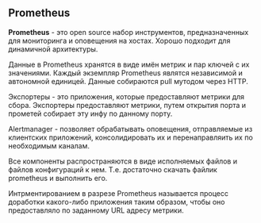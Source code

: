 ## Prometheus

**Prometheus** - это open source набор инструментов, предназначенных для мониторинга и оповещения на хостах. Хорошо подходит для динамичной архитектуры.

Данные в Prometheus хранятся в виде имён метрик и пар ключей с их значениями. Каждый экземпляр Prometheus являтся независимой и автономной единицей.
Данные собираются pull мутодом через HTTP.

Экспортеры - это приложения, которые предоставляют метрики для сбора. Экспортеры предоставляют метрики, путем открытия порта и прометей собирает эту инфу по данному порту.

Alertmanager - позволяет обрабатывать оповещения, отправляемые из клиентских приложений, консолидировать их и перенаправляить их по необходимым каналам.

Все компоненты распространяются в виде исполняемых файлов и файлов конфигураций к нем. Т.е. достаточно скачать файлик prometheus и выполнить его.

Интрментированием в разрезе Prometheus называется процесс доработки какого-либо приложения таким образом, чтобы оно предоставляло по заданному URL адресу метрики.
